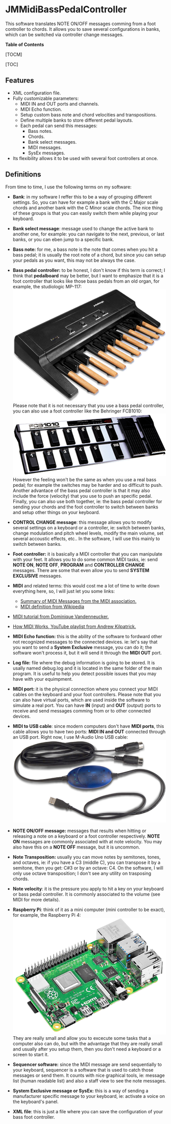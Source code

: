 # JMMidiBassPedalController
This software translates NOTE ON/OFF messages comming from a foot controller to chords. It allows you to save several configurations in banks, which can be switched via controller change messages.

**Table of Contents**

[TOCM]

[TOC]

## Features

- XML configuration file.
- Fully customizable parameters:
  - MIDI IN and OUT ports and channels.
  - MIDI Echo function.
  - Setup custom bass note and chord velocities and transpositions.
  - Define multiple banks to store different pedal layouts.
  - Each pedal can send this messages:
    - Bass notes.
	- Chords.
	- Bank select messages.
	- MIDI messages.
	- SysEx messages.
- Its flexibility allows it to be used with several foot controllers at once.

## Definitions
From time to time, I use the following terms on my software:

- **Bank**: in my software I reffer this to be a way of grouping different settings. So, you can have for example a bank with the C Major scale chords and another bank with the C Minor scale chords. The nice thing of these groups is that you can easily switch them while playing your keyboard.

- **Bank select message**: message used to change the active bank to another one, for example: you can navigate to the next, previous, or last banks, or you can eben jump to a specific bank.

- **Bass note:** for me, a bass note is the note that comes when you hit a bass pedal; it is usually the root note of a chord, but since you can setup your pedals as you want, this may not be always the case.

- **Bass pedal controller:** to be honest, I don't know if this term is correct; I think that **pedalboard** may be better, but I want to emphasize that it is a foot controller that looks like those bass pedals from an old organ, for example, the studiologic MP-117:
![studiologic MP-117 pedalboard](https://raw.githubusercontent.com/jmeile/JMMidiBassPedalController/master/Studiologic_MP-117.jpg "studiologic MP-117 pedalboard")
Please note that it is not necessary that you use a bass pedal controller, you can also use a foot controller like the Behringer FCB1010:
![Behringer FCB1010 foot controller](https://raw.githubusercontent.com/jmeile/JMMidiBassPedalController/master/Behringer_FCB1010.jpg "Behringer FCB1010 foot controller")
However the feeling won't be the same as when you use a real bass pedal; for example the switches may be harder and so difficult to push. Another advantace of the bass pedal controller is that it may also include the force (velocity) that you use to push an specific pedal.
Finally, you can also use both together, ie: the bass pedal controller for sending your chords and the foot controller to switch between banks and setup other things on your keyboard.

- **CONTROL CHANGE message**: this message allows you to modify several settings on a keyboard or a controller, ie: switch between banks, change modulation and pitch wheel levels, modify the main volume, set several accoustic effects, etc.. In the software, I will use this mainly to switch between banks.

- **Foot controller:** it is basically a MIDI controller that you can manipulate with your feet. It allows you to do some common MIDI tasks, ie: send **NOTE ON**, **NOTE OFF**, **PROGRAM** and **CONTROLLER  CHANGE** messages. There are some that even allow you to send **SYSTEM EXCLUSIVE** messages.

- **MIDI** and related terms: this would cost me a lot of time to write down everything here, so, I will just let you some links:
  -  [Summary of MIDI Messages from the MIDI association.](https://www.midi.org/specifications-old/item/table-1-summary-of-midi-message "Summary of MIDI Messages from the MIDI association.")
  - [MIDI definition from Wikipedia](https://en.wikipedia.org/wiki/MIDI "MIDI definition from Wikipedia")
 - [MIDI tutorial from Dominique Vandenneucker.](http://www.music-software-development.com/midi-tutorial.html "MIDI tutorial from Dominique Vandenneucker.")
 - [How MIDI Works, YouTube playlist from Andrew Kilpatrick.](https://www.youtube.com/watch?v=5IQvu8zlmJk&list=PLgWv1tajHyBsAo5OBLiQlY0hLC4ZagyJB "How MIDI Works, YouTube playlist from Andrew Kilpatrick.")
 
- **MIDI Echo function:** this is the ability of the software to fordward other not recognized messages to the connected devices. ie: let's say that you want to send a **System Exclusive** message, you can do it; the software won't process it, but it will send it through the **MIDI OUT** port.
 
- **Log file:** file where the debug information is going to be stored. It is usally named debug.log and it is located in the same folder of the main program. It is useful to help you detect possible issues that you may have with your equimpment.
 
- **MIDI port:** it is the physical connection where you connect your MIDI cables on the keyboard and your foot controllers. Please note that you can also have virtual ports, which are used inside the software to simulate a real port. You can have **IN** (input) and **OUT** (output) ports to receive and send messages comming from or to other connected devices.

- **MIDI to USB cable**: since modern computers don't have **MIDI ports**, this cable allows you to have two ports: **MIDI IN and OUT** connected through an USB port. Right now, I use M-Audio Uno USB cable:
![M-Audio Uno USB cable](https://raw.githubusercontent.com/jmeile/JMMidiBassPedalController/master/M-Audio_Uno_USB_cable.jpg "M-Audio Uno USB cable")

- **NOTE ON/OFF message:** messages that results when hitting or releasing a note on a keyboard or a foot controller respectively. **NOTE ON** messages are commonly associated with at note velocity. You may also have this on a **NOTE OFF** message, but it is uncommon.

- **Note Transposition:** usually you can move notes by semitones, tones, and octaves, ie: if you have a C3 (middle C), you can transpose it by a semitone, then you get: C#3 or by an octave: C4. On the software, I will only use octave transposition; I don't see any utility on trasposing chords.

- **Note velocity**: it is the pressure you apply to hit a key on your keyboard or bass pedal controller. It is commonly associated to the volume (see MIDI for more details).

- **Raspberry Pi**: think of it as a mini computer (mini controller to be exact), for example, the Raspberry Pi 4:
![Raspberry Pi 4](https://raw.githubusercontent.com/jmeile/JMMidiBassPedalController/master/Raspberry_pi_4.jpg "Raspberry Pi 4")
They are really small and allow you to excecute some tasks that a computer also can do, but with the advantage that they are really small and usually after you setup them, then you don't need a keyboard or a screen to start it.

- **Sequencer software:** since the MIDI message are send sequentially to your keyboard, sequencer is a software that is used to catch those messages or send them. It counts with nice graphical tools, ie: message list (human readable list) and also a staff view to see the note messages.

- **System Exclusive message or SysEx:** this is a way of sending a manufacturer specific message to your keyboard, ie: activate a voice on the keyboard's panel.

- **XML file**: this is just a file where you can save the configuration of your bass foot controller.
